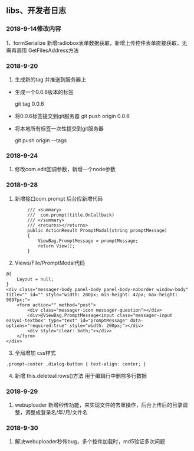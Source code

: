## libs、开发者日志


### 2018-9-14修改内容

1、formSerialize 新增radiobox表单数据获取，新增上传控件表单直接获取，无需再调用 GetFilesAddress方法

###  2018-9-20
 1. 生成新的tag 并推送到服务器上

* 生成一个0.0.6版本的标签

    git tag 0.0.6

* 将0.0.6标签提交到git服务器
     git push origin 0.0.6

* 将本地所有标签一次性提交到git服务器

    git push origin -–tags

### 2018-9-24
1. 修改com.edit回调参数，新增一个node参数


### 2018-9-28
1.  新增接口com.prompt
后台应新增代码 
~~~
        /// <summary>
        ///  com.prompt(title,OnCallback)
        /// </summary>
        /// <returns></returns>
        public ActionResult PromptModal(string promptMessage)
        {
            ViewBag.PromptMessage = promptMessage;
            return View();
        }
~~~

2. Views/File/PromptModal代码 
~~~
@{
    Layout = null;
}
<div class="messager-body panel-body panel-body-noborder window-body" title="" id="" style="width: 280px; min-height: 47px; max-height: 9897px;">
    <form action="" method="post">
        <div class="messager-icon messager-question"></div>
        <div>@ViewBag.PromptMessage<input class="messager-input easyui-textbox" type="text" id="promptMessage" data-options="required:true" style="width: 200px;"></div>
        <div style="clear: both;"></div>
    </form>
</div>
~~~

3. 全局增加 css样式
~~~
.prompt-center .dialog-button { text-align: center; }

~~~

4. 新增 this.deleteallrows()方法 用于编辑行中删除多行数据

### 2018-9-29
 
1. webuploader 新增秒传功能，来实现文件的去重操作，后台上传后的目录调整，调整成登录名/年/月/文件名

### 2018-9-30

1. 解决webuploader秒传bug，多个控件加载时，md5验证多次问题